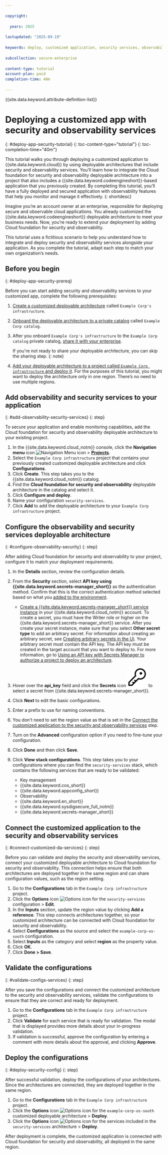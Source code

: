 ```yaml
---

copyright:

  years: 2025

lastupdated: "2025-09-19"

keywords: deploy, customized application, security services, observability services, project, Code Engine, AI, application

subcollection: secure-enterprise

content-type: tutorial
account-plan: paid
completion-time: 40m

---
```


{{site.data.keyword.attribute-definition-list}}

# Deploying a customized app with security and observability services
{: #deploy-app-security-tutorial}
{: toc-content-type="tutorial"}
{: toc-completion-time="40m"}

This tutorial walks you through deploying a customized application to {{site.data.keyword.cloud}} by using deployable architectures that include security and observability services. You’ll learn how to integrate the Cloud foundation for security and observability deployable architecture into a project that also includes a {{site.data.keyword.codeengineshort}}-based application that you previously created. By completing this tutorial, you’ll have a fully deployed and secured application with observability features that help you monitor and manage it effectively.
{: shortdesc}

Imagine you’re an account owner at an enterprise, responsible for deploying secure and observable cloud applications. You already customized the {{site.data.keyword.codeengineshort}} deployable architecture to meet your business needs. Now, you’re ready to extend your deployment by adding Cloud foundation for security and observability.

This tutorial uses a fictitious scenario to help you understand how to integrate and deploy security and observability services alongside your application. As you complete the tutorial, adapt each step to match your own organization’s needs.

## Before you begin
{: #deploy-app-security-prereq}

Before you can start adding security and observability services to your customized app, complete the following prerequisites:

1. [Create a customized deployable architecture](/docs/secure-enterprise?topic=secure-enterprise-basic-custom) called `Example Corp's infrastructure`.
1. [Onboard the deployable architecture to a private catalog](/docs/secure-enterprise?topic=secure-enterprise-onboard-da) called `Example Corp catalog`.
1. After you onboard `Example Corp's infrastructure` to the `Example Corp catalog` private catalog, [share it with your enterprise](/docs/secure-enterprise?topic=secure-enterprise-share-custom).

    If you're not ready to share your deployable architecture, you can skip the sharing step.
    {: note}

1. [Add your deployable architecture to a project called `Example Corp infrastructure` and deploy it](/docs/secure-enterprise?topic=secure-enterprise-deploy-regions). For the purposes of this tutorial, you might want to deploy the architecture only in one region. There’s no need to use multiple regions.

## Add observability and security services to your application
{: #add-observability-security-services}
{: step}

To secure your application and enable monitoring capabilities, add the Cloud foundation for security and observability deployable architecture to your existing project.

1. In the {{site.data.keyword.cloud_notm}} console, click the **Navigation menu** icon ![Navigation Menu icon](../icons/icon_hamburger.svg "Menu") > **[Projects](/projects/)**. 
1. Select the `Example Corp infrastructure` project that contains your previously created customized deployable architecture and click **Configurations**.
1. Click **Create**. This step takes you to the {{site.data.keyword.cloud_notm}} catalog.
1. Find the **Cloud foundation for security and observability** deployable architecture in the catalog and select it.
1. Click **Configure and deploy**.
1. Name your configuration `security-services`.
1. Click **Add** to add the deployable architecture to your `Example Corp infrastructure` project.

## Configure the observability and security services deployable architecture
{: #configure-observability-security}
{: step}

After adding Cloud foundation for security and observability to your project, configure it to match your deployment requirements.

1. In the **Details** section, review the configuration details.
1. From the **Security** section, select **API key using {{site.data.keyword.secrets-manager_short}}** as the authentication method. Confirm that this is the correct authentication method selected based on what you [added to the environment](/docs/secure-enterprise?topic=secure-enterprise-deploy-regions#env-create).

    * [Create a {{site.data.keyword.secrets-manager_short}} service instance](/docs/secrets-manager?topic=secrets-manager-create-instance&interface=ui) in your {{site.data.keyword.cloud_notm}} account. To create a secret, you must have the Writer role or higher on the {{site.data.keyword.secrets-manager_short}} service. After you create your secret instance, make sure that you select **Other secret type** to add an arbitrary secret. For information about creating an arbitrary secret, see [Creating arbitrary secrets in the UI](/docs/secrets-manager?topic=secrets-manager-arbitrary-secrets&interface=ui). Your arbitrary secret must contain the API key. The API key must be created in the target account that you want to deploy to. For more information, go to [Using an API key with Secrets Manager to authorize a project to deploy an architecture](/docs/secure-enterprise?topic=secure-enterprise-authorize-project).

1. Hover over the **api_key** field and click the **Secrets** icon ![Key icon](images/secret-key.svg "Secrets") to select a secret from {{site.data.keyword.secrets-manager_short}}.
1. Click **Next** to edit the basic configurations.
1. Enter a prefix to use for naming conventions.
1. You don't need to set the region value as that is set in the [Connect the customized application to the security and observability services](#connect-customized-da-services) step.
1. Turn on the **Advanced** configuration option if you need to fine-tune your configuration.
1. Click **Done** and then click **Save**.
1. Click **View stack configurations**. This step takes you to your configurations where you can find the `security-services` stack, which contains the following services that are ready to be validated:

    * Key management
    * {{site.data.keyword.cos_short}}
    * {{site.data.keyword.appconfig_short}}
    * Observability
    * {{site.data.keyword.en_short}}
    * {{site.data.keyword.sysdigsecure_full_notm}}
    * {{site.data.keyword.secrets-manager_short}}

## Connect the customized application to the security and observability services
{: #connect-customized-da-services}
{: step}

Before you can validate and deploy the security and observability services, connect your customized deployable architecture to Cloud foundation for security and observability. This connection helps ensure that both architectures are deployed together in the same region and can share configuration values, such as the region setting.

1. Go to the **Configurations** tab in the `Example Corp infrastructure` project.
1. Click the **Options** icon ![Options icon](../icons/action-menu-icon.svg "Options") for the `security-services` configuration > **Edit**.
1. In the **Inputs** section, update the region value by clicking **Add a reference**. This step connects architectures together, so your customized architecture can be connected with Cloud foundation for security and observability.
1. Select **Configurations** as the source and select the `example-corp-us-south` configuration.
1. Select **Inputs** as the category and select **region** as the property value.
1. Click **OK**.
1. Click **Done > Save**.

## Validate the configurations
{: #validate-configs-services}
{: step}

After you save the configurations and connect the customized architecture to the security and observability services, validate the configurations to ensure that they are correct and ready for deployment.

1. Go to the **Configurations** tab in the `Example Corp infrastructure` project.
1. Click **Validate** for each service that is ready for validation. The modal that is displayed provides more details about your in-progress validation.
1. If validation is successful, approve the configuration by entering a comment with more details about the approval, and clicking **Approve**.

## Deploy the configurations
{: #deploy-security-config}
{: step}

After successful validation, deploy the configurations of your architectures. Since the architectures are connected, they are deployed together in the same region.

1. Go to the **Configurations** tab in the `Example Corp infrastructure` project.
1. Click the **Options** icon ![Options icon](../icons/action-menu-icon.svg "Options") for the `example-corp-us-south` customized deployable architecture > **Deploy**.
1. Click the **Options** icon ![Options icon](../icons/action-menu-icon.svg "Options") for the services included in the `security-services` architecture > **Deploy**.

After deployment is complete, the customized application is connected with Cloud foundation for security and observability, all deployed in the same region.

